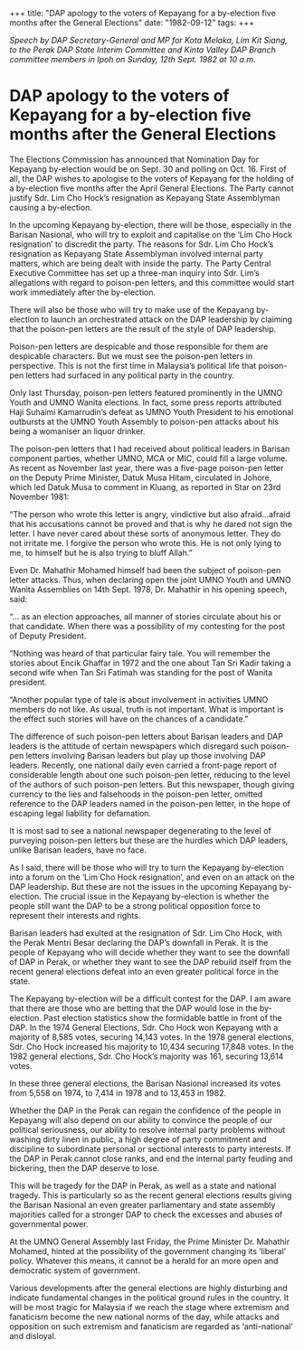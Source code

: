 +++ 
title: "DAP apology to the voters of Kepayang for a by-election five months after the General Elections"
date: "1982-09-12"
tags:
+++

_Speech by DAP Secretary-General and MP for Kota Melaka, Lim Kit Siang, to the Perak DAP  State Interim Committee and Kinta Valley DAP Branch committee members in Ipoh on Sunday, 12th Sept. 1982 at 10 a.m._

# DAP apology to the voters of Kepayang for a by-election five months after the General Elections

The Elections Commission has announced that Nomination Day for Kepayang by-election would be on Sept. 30 and polling on Oct. 16. First of all, the DAP wishes to apologise to the voters of Kepayang for the holding of a by-election five months after the April General Elections. The Party cannot justify Sdr. Lim Cho Hock’s resignation as Kepayang State Assemblyman causing a by-election.</u>

In the upcoming Kepayang by-election, there will be those, especially in the Barisan Nasional, who will try to exploit and capitalise on the ‘Lim Cho Hock resignation’ to discredit the party. The reasons for Sdr. Lim Cho Hock’s resignation as Kepayang State Assemblyman involved internal party matters, which are being dealt with inside the party. The Party Central Executive Committee has set up a three-man inquiry into Sdr. Lim’s allegations with regard to poison-pen letters, and this committee would start work immediately after the by-election. 

There will also be those who will try to make use of the Kepayang by-election to launch an orchestrated attack on the DAP leadership by claiming that the poison-pen letters are the result of the style of DAP leadership. 

Poison-pen letters are despicable and those responsible for them are despicable characters. But we must see the poison-pen letters in perspective. This is not the first time in Malaysia’s political life that poison-pen letters had surfaced in any political party in the country. 

Only last Thursday, poison-pen letters featured prominently in the UMNO Youth and UMNO Wanita elections. In fact, some press reports attributed Haji Suhaimi Kamarrudin’s defeat as UMNO Youth President to his emotional outbursts at the UMNO Youth Assembly to poison-pen attacks about his being a womaniser an liquor drinker.

The poison-pen letters that I had received about political leaders in Barisan component parties, whether UMNO, MCA or MIC, could fill a large volume. As recent as November last year, there was a five-page poison-pen letter on the Deputy Prime Minister, Datuk Musa Hitam, circulated in Johore, which led Datuk Musa to comment in Kluang, as reported in Star on 23rd November 1981:

“The person who wrote this letter is angry, vindictive but also afraid…afraid that his accusations cannot be proved and that is why he dared not sign the letter. I have never cared about these sorts of anonymous letter. They do not irritate me. I forgive the person who wrote this. He is not only lying to me, to himself but he is also trying to bluff Allah.”

Even Dr. Mahathir Mohamed himself had been the subject of poison-pen letter attacks. Thus, when declaring open the joint UMNO Youth and UMNO Wanita Assemblies on 14th Sept. 1978, Dr. Mahathir in his opening speech, said:

“… as an election approaches, all manner of stories circulate about his or that candidate. When there was a possibility of my contesting for the post of Deputy President.

“Nothing was heard of that particular fairy tale. You will remember the stories about Encik Ghaffar in 1972 and the one about Tan Sri Kadir taking a second wife when Tan Sri Fatimah was standing for the post of Wanita president.

“Another popular type of tale is about involvement in activities UMNO members do not like. As usual, truth is not important. What is important is the effect such stories will have on the chances of a candidate.”

The difference of such poison-pen letters about Barisan leaders and DAP leaders is the attitude of certain newspapers which disregard such poison-pen letters involving Barisan leaders but play up those involving DAP leaders. Recently, one national daily even carried a front-page report of considerable length about one such poison-pen letter, reducing to the level of the authors of such poison-pen letters. But this newspaper, though giving currency to the lies and falsehoods in the poison-pen letter, omitted reference to the DAP leaders named in the poison-pen letter, in the hope of escaping legal liability for defamation. 

It is most sad to see a national newspaper degenerating to the level of purveying poison-pen letters but these are the hurdles which DAP leaders, unlike Barisan leaders, have no face. 

As I said, there will be those who will try to turn the Kepayang by-election into a forum on the ‘Lim Cho Hock resignation’, and even on an attack on the DAP leadership. But these are not the issues in the upcoming Kepayang by-election. The crucial issue in the Kepayang by-election is whether the people still want the DAP to be a strong political opposition force to represent their interests and rights. 

Barisan leaders had exulted at the resignation of Sdr. Lim Cho Hock, with the Perak Mentri Besar declaring the DAP’s downfall in Perak. It is the people of Kepayang who will decide whether they want to see the downfall of DAP in Perak, or whether they want to see the DAP rebuild itself from the recent general elections defeat into an even greater political force in the state. 

The Kepayang by-election will be a difficult contest for the DAP. I am aware that there are those who are betting that the DAP would lose in the by-election. Past election statistics show the formidable battle in front of the DAP. In the 1974 General Elections, Sdr. Cho Hock won Kepayang with a majority of 8,585 votes, securing 14,143 votes. In the 1978 general elections, Sdr. Cho Hock increased his majority to 10,434 securing 17,848 votes. In the 1982 general elections, Sdr. Cho Hock’s majority was 161, securing 13,614 votes. 

In these three general elections, the Barisan Nasional increased its votes from 5,558 on 1974, to 7,414 in 1978 and to 13,453 in 1982.

Whether the DAP in the Perak can regain the confidence of the people in Kepayang will also depend on our ability to convince the people of our political  seriousness, our ability to resolve internal party problems without washing dirty linen in public, a high degree of party commitment and discipline to subordinate personal or sectional interests to party interests. If the DAP in Perak cannot close ranks, and end the internal party feuding and bickering, then the DAP deserve to lose. 

This will be tragedy for the DAP in Perak, as well as a state and national tragedy. This is particularly so as the recent general elections results giving the Barisan Nasional an even greater parliamentary and state assembly majorities called for a stronger DAP to check the excesses and abuses of governmental power. 

At the UMNO General Assembly last Friday, the Prime Minister Dr. Mahathir Mohamed, hinted at the possibility of the government changing its ‘liberal’ policy. Whatever this means, it cannot be a herald for an more open and democratic system of government. 

Various developments after the general elections are highly disturbing and indicate fundamental changes in the political ground rules in the country. It will be most tragic for Malaysia if we reach the stage where extremism and fanaticism become the new national norms of the day, while attacks and opposition on such extremism and fanaticism are regarded as ‘anti-national’ and disloyal. 
 
